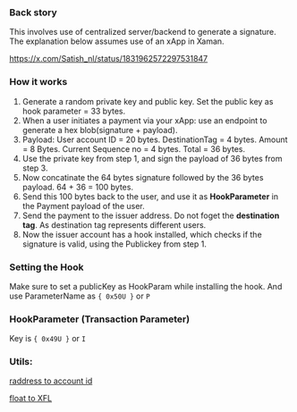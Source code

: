 ### Back story
This involves use of centralized server/backend to generate a signature.
The explanation below assumes use of an xApp in Xaman.

https://x.com/Satish_nl/status/1831962572297531847

### How it works
1. Generate a random private key and public key. Set the public key as hook parameter = 33 bytes.
2. When a user initiates a payment via your xApp: use an endpoint to generate a hex blob(signature + payload).
3. Payload: User account ID = 20 bytes. DestinationTag = 4 bytes. Amount = 8 Bytes. Current Sequence no = 4 bytes. Total = 36 bytes.
4. Use the private key from step 1, and sign the payload of 36 bytes from step 3.
5. Now concatinate the 64 bytes signature followed by the 36 bytes payload. 64 + 36 = 100 bytes.
6. Send this 100 bytes back to the user, and use it as **HookParameter** in the Payment payload of the user.
7. Send the payment to the issuer address. Do not foget the **destination tag**. As destination tag represents different users.
8. Now the issuer account has a hook installed, which checks if the signature is valid, using the Publickey from step 1.

### Setting the Hook
Make sure to set a publicKey as HookParam while installing the hook. 
And use ParameterName as `{ 0x50U }` or `P`

### HookParameter (Transaction Parameter)
Key is `{ 0x49U }` or `I`

### Utils:
[raddress to account id](https://github.com/technotip/HooksTools/blob/main/raddress-to-accountid.ts)

[float to XFL](https://github.com/technotip/HooksTools/blob/main/float-to-xfl.ts)
